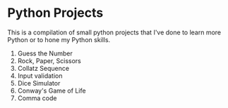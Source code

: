 # Python Projects

This is a compilation of small python projects that I've done to learn more Python or to hone my Python skills.

1. Guess the Number
2. Rock, Paper, Scissors
3. Collatz Sequence
4. Input validation
5. Dice Simulator
6. Conway's Game of Life
7. Comma code